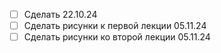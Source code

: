 - [ ] Сделать 22.10.24
- [ ] Сделать рисунки к первой лекции 05.11.24
- [ ] Сделать рисунки ко второй лекции 05.11.24